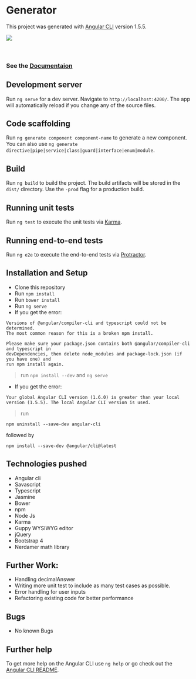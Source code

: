 # Generator

This project was generated with [Angular CLI](https://github.com/angular/angular-cli) version 1.5.5.

<img align="left" src="https://www.excitor.com/sites/default/files/Document-Icon-small_3.png" /><br><br><br>





### See the [Documentaion](https://github.com/ChalkDoc/generator/wiki)

## Development server

Run `ng serve` for a dev server. Navigate to `http://localhost:4200/`. The app will automatically reload if you change any of the source files.

## Code scaffolding

Run `ng generate component component-name` to generate a new component. You can also use `ng generate directive|pipe|service|class|guard|interface|enum|module`.

## Build

Run `ng build` to build the project. The build artifacts will be stored in the `dist/` directory. Use the `-prod` flag for a production build.

## Running unit tests

Run `ng test` to execute the unit tests via [Karma](https://karma-runner.github.io).

## Running end-to-end tests

Run `ng e2e` to execute the end-to-end tests via [Protractor](http://www.protractortest.org/).

## Installation and Setup
* Clone this repository
* Run `npm install`
* Run `bower install`
* Run `ng serve`
* If you get the error:

```
Versions of @angular/compiler-cli and typescript could not be determined.
The most common reason for this is a broken npm install.

Please make sure your package.json contains both @angular/compiler-cli and typescript in
devDependencies, then delete node_modules and package-lock.json (if you have one) and
run npm install again.
```

> run `npm install --dev` and `ng serve`

* If you get the error:
```
Your global Angular CLI version (1.6.0) is greater than your local
version (1.5.5). The local Angular CLI version is used.
```
> run
```
npm uninstall --save-dev angular-cli
```
followed by
```
npm install --save-dev @angular/cli@latest
```
## Technologies pushed
* Angular cli
* Savascript
* Typescript
* Jasmine
* Bower
* npm
* Node Js
* Karma
* Guppy WYSIWYG editor
* jQuery
* Bootstrap 4
* Nerdamer math library

## Further Work:
* Handling decimalAnswer
* Writing more unit test to include as many test cases as possible.
* Error handling for user inputs
* Refactoring existing code for better performance

## Bugs

* No known Bugs

## Further help

To get more help on the Angular CLI use `ng help` or go check out the [Angular CLI README](https://github.com/angular/angular-cli/blob/master/README.md).
